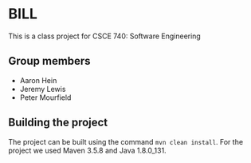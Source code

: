 # BILL
This is a class project for CSCE 740: Software Engineering
## Group members
* Aaron Hein
* Jeremy Lewis
* Peter Mourfield
## Building the project
The project can be built using the command `mvn clean install`. For the project we used Maven 3.5.8 and Java 1.8.0_131.
